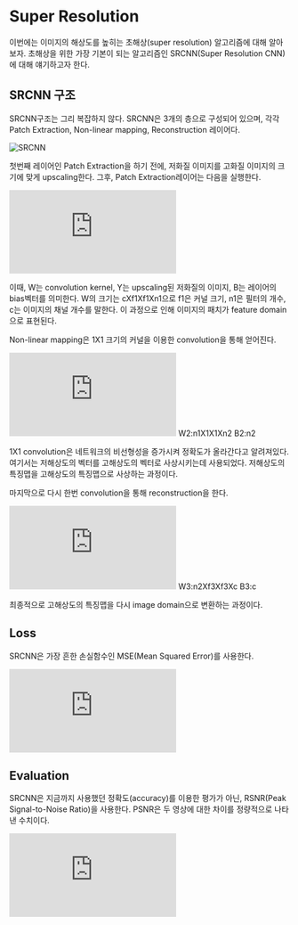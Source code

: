 # Super Resolution

이번에는 이미지의 해상도를 높히는 초해상(super resolution) 알고리즘에 대해 알아보자. 초해상을 위한 가장 기본이 되는 알고리즘인 SRCNN(Super Resolution CNN)에 대해 얘기하고자 한다. 

## SRCNN 구조

SRCNN구조는 그리 복잡하지 않다. SRCNN은 3개의 층으로 구성되어 있으며, 각각 Patch Extraction, Non-linear mapping, Reconstruction 레이어다. 

![SRCNN](./img/SRCNN.png)

첫번째 레이어인 Patch Extraction을 하기 전에, 저화질 이미지를 고화질 이미지의 크기에 맞게 upscaling한다. 그후, Patch Extraction레이어는 다음을 실행한다.

![layer1](https://latex.codecogs.com/gif.latex?%5Clarge%20F_1%28Y%29%3Dmax%28W_1*Y&plus;B1%29)

이때, W는 convolution kernel, Y는 upscaling된 저화질의 이미지, B는 레이어의 bias벡터를 의미한다. W의 크기는 cXf1Xf1Xn1으로 f1은 커널 크기, n1은 필터의 개수, c는 이미지의 채널 개수를 말한다. 이 과정으로 인해 이미지의 패치가 feature domain으로 표현된다.

Non-linear mapping은 1X1 크기의 커널을 이용한 convolution을 통해 얻어진다. 

![layer2](https://latex.codecogs.com/gif.latex?%5Clarge%20F_2%28Y%29%3Dmax%28W_2*F_1%28Y%29&plus;B2%29)
W2:n1X1X1Xn2
B2:n2

1X1 convolution은 네트워크의 비선형성을 증가시켜 정확도가 올라간다고 알려져있다. 여기서는 저해상도의 벡터를 고해상도의 벡터로 사상시키는데 사용되었다. 저해상도의 특징맵을 고해상도의 특징맵으로 사상하는 과정이다.

마지막으로 다시 한번 convolution을 통해 reconstruction을 한다. 

![layer3](https://latex.codecogs.com/gif.latex?%5Clarge%20F_3%28Y%29%3Dmax%28W_3*F_2%28Y%29&plus;B3%29)
W3:n2Xf3Xf3Xc
B3:c

최종적으로 고해상도의 특징맵을 다시 image domain으로 변환하는 과정이다.

## Loss

SRCNN은 가장 흔한 손실함수인 MSE(Mean Squared Error)를 사용한다.

![MSE](https://latex.codecogs.com/gif.latex?%5Clarge%20L%28%5Ctheta%29%3D%5Cfrac%7B1%7D%7Bn%7D%5Csum_%7Bi%3D1%7D%5E%7Bn%7D%5Cleft%20%5C%7C%20F%28Y_i%3B%5Ctheta%29-X_i%20%5Cright%20%5C%7C%5E%7B2%7D)

## Evaluation

SRCNN은 지금까지 사용했던 정확도(accuracy)를 이용한 평가가 아닌, RSNR(Peak Signal-to-Noise Ratio)을 사용한다. PSNR은 두 영상에 대한 차이를 정량적으로 나타낸 수치이다.

![PSNR](https://latex.codecogs.com/gif.latex?%5Clarge%20PSNR%3D10%5Ccdot%20log_%7B10%7D%28%5Cfrac%7BMAX_i%5E2%7D%7BMSE%7D%29)

